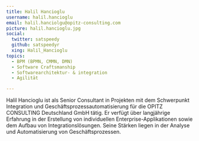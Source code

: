 ```yaml
---
title: Halil Hancioglu
username: halil.hancioglu
email: halil.hanciolgu@opitz-consulting.com
picture: halil.hancioglu.jpg
social:
  twitter: satspeedy
  github: satspeedyr
  xing: Halil_Hancioglu
topics:
  - BPM (BPMN, CMMN, DMN)
  - Software Craftsmanship
  - Softwarearchitektur- & integration
  - Agilität

---
```


Halil Hancioglu ist als Senior Consultant in Projekten mit dem Schwerpunkt Integration und Geschäftsprozessautomatisierung für die OPITZ CONSULTING Deutschland GmbH tätig. Er verfügt über langjährige Erfahrung in der Erstellung von individuellen Enterprise-Applikationen sowie dem Aufbau von Integrationslösungen. Seine Stärken liegen in der Analyse und Automatisierung von Geschäftsprozessen.
